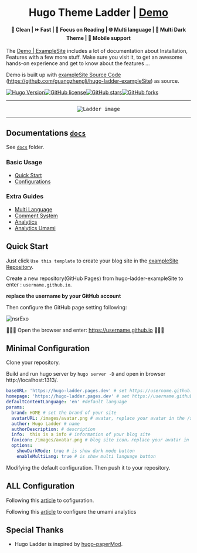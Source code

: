 <h1 align=center>Hugo Theme Ladder | <a href="https://hugo-ladder.pages.dev/" rel="nofollow">Demo</a></h1>

<h4 align=center>🌈 Clean | ⏩ Fast | 📰 Focus on Reading | 🌐 Multi language | 🌙 Multi Dark Theme | 📱 Mobile support</h4>

The [Demo | ExampleSite](https://hugo-ladder.pages.dev/) includes a lot of documentation about Installation, Features with a few more stuff. Make sure you visit it, to get an awesome hands-on experience and get to know about the features ...

Demo is built up with [exampleSite Source Code](https://github.com/guangzhengli/hugo-ladder-exampleSite) (https://github.com/guangzhengli/hugo-ladder-exampleSite) as source.

[![Hugo Version](https://img.shields.io/static/v1?label=hugo-version&message=0.99.0&color=blue&logo=hugo)](https://github.com/gohugoio/hugo/releases/tag/v0.99.0)[![GitHub license](https://img.shields.io/github/license/guangzhengli/hugo-theme-ladder)](https://github.com/guangzhengli/hugo-theme-ladder/blob/master/LICENSE)[![GitHub stars](https://img.shields.io/github/stars/guangzhengli/hugo-theme-ladder)](https://github.com/guangzhengli/hugo-theme-ladder/stargazers)[![GitHub forks](https://img.shields.io/github/forks/guangzhengli/hugo-theme-ladder)](https://github.com/guangzhengli/hugo-theme-ladder/network)

---

<p align="center">
  <kbd><img src="https://cdn.jsdelivr.net/gh/guangzhengli/PicURL@master/uPic/VPKI7H.png" alt="Ladder image" title="Mockup"/></kbd>
</p>


---

## Documentations [`docs`](docs/home.md)

See [`docs`](docs/home.md) folder.

### Basic Usage

* [Quick Start](docs/quick-start.md)
* [Configurations](docs/configurations.md)

### Extra Guides

* [Multi Language](docs/multi-language.md)
* [Comment System](docs/comment-system.md)
* [Analytics](docs/analytics.md)
* [Analytics Umami](docs/umami.md)

## Quick Start

Just click `Use this template` to create your blog site in the [exampleSite Repository](https://github.com/guangzhengli/hugo-ladder-exampleSite).

Create a new repository(GitHub Pages) from hugo-ladder-exampleSite to enter : `username.github.io`.

**replace the username by your GitHub account**

Then configure the GitHub page setting following:

![nsrExo](https://cdn.jsdelivr.net/gh/guangzhengli/PicURL@master/uPic/nsrExo.png)

🎉🎉🎉 Open the browser and enter: https://username.github.io 🎉🎉🎉

## Minimal Configuration

Clone your repository.

Build and run hugo server by `hugo server -D` and open in browser http://localhost:1313/.

```yml
baseURL: 'https://hugo-ladder.pages.dev' # set https://username.github.io
homepage: 'https://hugo-ladder.pages.dev' # set https://username.github.io
defaultContentLanguage: 'en' #default language
params:
  brand: HOME # set the brand of your site
  avatarURL: /images/avatar.png # avatar, replace your avatar in the /static/images/
  author: Hugo Ladder # name
  authorDescription: # description
  info:  this is a info # information of your blog site
  favicon: /images/avatar.png # blog site icon，replace your avatar in the /static/images/
  options:
    showDarkMode: true # is show dark mode button
    enableMultiLang: true # is show multi language button
```

Modifying the default configuration. Then push it to your repository.

## ALL Configuration

Following this [article](https://guangzhengli.com/blog/en/how-to-create-your-blog-for-free-by-hugo-ladder-in-30min/) to cofiguration.

Following this [article](https://guangzhengli.com/blog/en/how-to-integrate-umami-for-free-to-blog-site/) to configure the umami analytics

## Special Thanks

* Hugo Ladder is inspired by [hugo-paperMod](https://github.com/adityatelange/hugo-PaperMod).
